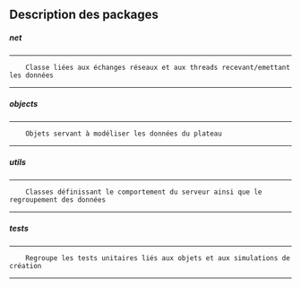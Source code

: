 Description des packages
------------------------
##### *net*
* * *
        Classe liées aux échanges réseaux et aux threads recevant/emettant les données
* * *
##### *objects*
* * *
        Objets servant à modéliser les données du plateau
* * *
##### *utils*
* * *
        Classes définissant le comportement du serveur ainsi que le regroupement des données
* * *
##### *tests*
* * *
        Regroupe les tests unitaires liés aux objets et aux simulations de création  
* * *
